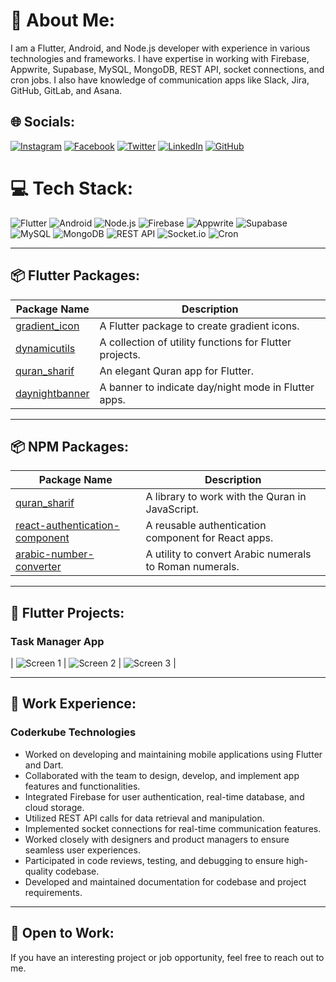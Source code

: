 
# 💫 About Me:
I am a Flutter, Android, and Node.js developer with experience in various technologies and frameworks. I have expertise in working with Firebase, Appwrite, Supabase, MySQL, MongoDB, REST API, socket connections, and cron jobs. I also have knowledge of communication apps like Slack, Jira, GitHub, GitLab, and Asana.

## 🌐 Socials:
[![Instagram](https://img.shields.io/badge/Instagram-%23E4405F.svg?logo=Instagram&logoColor=white)](https://instagram.com/ashraf_7_0_1?igshid=OGQ5ZDc2ODk2ZA==)
[![Facebook](https://img.shields.io/badge/Facebook-%231877F2.svg?logo=Facebook&logoColor=white)](https://www.facebook.com/ashraf.chauhan.906?mibextid=LQQJ4d)
[![Twitter](https://img.shields.io/badge/Twitter-%231DA1F2.svg?logo=Twitter&logoColor=white)](https://twitter.com/ashrafchauhan67)
[![LinkedIn](https://img.shields.io/badge/LinkedIn-%230077B5.svg?logo=linkedin&logoColor=white)](https://www.linkedin.com/in/ashraf-chauhan-39bb5a230)
[![GitHub](https://img.shields.io/badge/GitHub-%23181717.svg?logo=github&logoColor=white)](https://github.com/MohamedAshraf701)

# 💻 Tech Stack:
![Flutter](https://img.shields.io/badge/Flutter-%2302569B.svg?style=for-the-badge&logo=Flutter&logoColor=white) ![Android](https://img.shields.io/badge/Android-%233DDC84.svg?style=for-the-badge&logo=android&logoColor=white) ![Node.js](https://img.shields.io/badge/Node.js-%23339933.svg?style=for-the-badge&logo=node.js&logoColor=white) ![Firebase](https://img.shields.io/badge/Firebase-%23FFCA28.svg?style=for-the-badge&logo=firebase&logoColor=black) ![Appwrite](https://img.shields.io/badge/Appwrite-%23005AFF.svg?style=for-the-badge&logo=appwrite&logoColor=white) ![Supabase](https://img.shields.io/badge/Supabase-%230056DF.svg?style=for-the-badge&logo=supabase&logoColor=white) ![MySQL](https://img.shields.io/badge/MySQL-%2300758F.svg?style=for-the-badge&logo=mysql&logoColor=white) ![MongoDB](https://img.shields.io/badge/MongoDB-%2347A248.svg?style=for-the-badge&logo=mongodb&logoColor=white) ![REST API](https://img.shields.io/badge/REST%20API-%23007ACC.svg?style=for-the-badge&logo=api&logoColor=white) ![Socket.io](https://img.shields.io/badge/Socket.io-%23010101.svg?style=for-the-badge&logo=socket.io&logoColor=white) ![Cron](https://img.shields.io/badge/Cron-%23161616.svg?style=for-the-badge&logo=cron&logoColor=white)

---

## 📦 Flutter Packages:

| Package Name | Description |
|--------------|-------------|
| [gradient_icon](https://pub.dev/packages/gradient_icon) | A Flutter package to create gradient icons. | 
| [dynamicutils](https://pub.dev/packages/dynamicutils) | A collection of utility functions for Flutter projects. |
| [quran_sharif](https://pub.dev/packages/quran_sharif) | An elegant Quran app for Flutter. |
| [daynightbanner](https://pub.dev/packages/daynightbanner) | A banner to indicate day/night mode in Flutter apps. | 

---

## 📦 NPM Packages:

| Package Name | Description |
|--------------|-------------|
| [quran_sharif](https://www.npmjs.com/package/quran_sharif) | A library to work with the Quran in JavaScript. | 
| [react-authentication-component](https://www.npmjs.com/package/react-authentication-component) | A reusable authentication component for React apps. |
| [arabic-number-converter](https://www.npmjs.com/package/arabic-number-converter) | A utility to convert Arabic numerals to Roman numerals. |

---

## 📂 Flutter Projects:

### Task Manager App

| ![Screen 1](https://github.com/MohamedAshraf701/MohamedAshraf701/assets/92545354/fd12b820-2166-483e-872b-73bf6d425caf) | ![Screen 2](https://github.com/MohamedAshraf701/MohamedAshraf701/assets/92545354/e00edd7e-8e4e-4476-afa2-939c2c28427f) | ![Screen 3](https://github.com/MohamedAshraf701/MohamedAshraf701/assets/92545354/0e9a87f1-6ddb-4af4-8811-b175c9138a30) |

---


## 🚀 Work Experience:

### Coderkube Technologies
- Worked on developing and maintaining mobile applications using Flutter and Dart.
- Collaborated with the team to design, develop, and implement app features and functionalities.
- Integrated Firebase for user authentication, real-time database, and cloud storage.
- Utilized REST API calls for data retrieval and manipulation.
- Implemented socket connections for real-time communication features.
- Worked closely with designers and product managers to ensure seamless user experiences.
- Participated in code reviews, testing, and debugging to ensure high-quality codebase.
- Developed and maintained documentation for codebase and project requirements.

---

## 🌱 Open to Work:
If you have an interesting project or job opportunity, feel free to reach out to me.

<!-- Proudly created with GPRM ( https://gprm.itsvg.in ) -->
